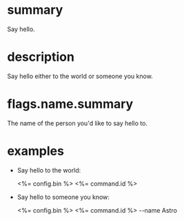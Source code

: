 # summary

Say hello.

# description

Say hello either to the world or someone you know.

# flags.name.summary

The name of the person you'd like to say hello to.

# examples

- Say hello to the world:

  <%= config.bin %> <%= command.id %>

- Say hello to someone you know:

  <%= config.bin %> <%= command.id %> --name Astro
